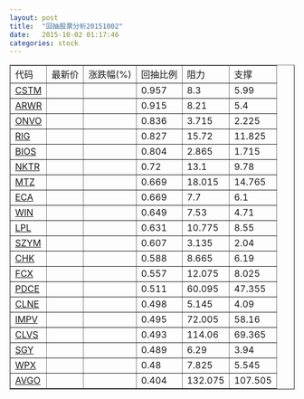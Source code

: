 ```yaml
---
layout: post
title:  "回抽股票分析20151002"
date:   2015-10-02 01:17:46
categories: stock
---
```

<script type="text/javascript">
var stockList = []
stockList.push('gb_cstm');
stockList.push('gb_arwr');
stockList.push('gb_onvo');
stockList.push('gb_rig');
stockList.push('gb_bios');
stockList.push('gb_nktr');
stockList.push('gb_mtz');
stockList.push('gb_eca');
stockList.push('gb_win');
stockList.push('gb_lpl');
stockList.push('gb_szym');
stockList.push('gb_chk');
stockList.push('gb_fcx');
stockList.push('gb_pdce');
stockList.push('gb_clne');
stockList.push('gb_impv');
stockList.push('gb_clvs');
stockList.push('gb_sgy');
stockList.push('gb_wpx');
stockList.push('gb_avgo');
</script>
<table border="1">
 <tr>
 <td>代码</td>
 <td>最新价</td>
 <td>涨跌幅(%)</td>
 <td>回抽比例</td>
 <td>阻力</td>
 <td>支撑</td>
</tr>
  <tr id="cstm">
  <td><a href="http://stock.finance.sina.com.cn/usstock/quotes/CSTM.html" target="_blank">CSTM</a></td><td></td><td></td><td>0.957</td><td>8.3</td><td>5.99</td></tr>
  <tr id="arwr">
  <td><a href="http://stock.finance.sina.com.cn/usstock/quotes/ARWR.html" target="_blank">ARWR</a></td><td></td><td></td><td>0.915</td><td>8.21</td><td>5.4</td></tr>
  <tr id="onvo">
  <td><a href="http://stock.finance.sina.com.cn/usstock/quotes/ONVO.html" target="_blank">ONVO</a></td><td></td><td></td><td>0.836</td><td>3.715</td><td>2.225</td></tr>
  <tr id="rig">
  <td><a href="http://stock.finance.sina.com.cn/usstock/quotes/RIG.html" target="_blank">RIG</a></td><td></td><td></td><td>0.827</td><td>15.72</td><td>11.825</td></tr>
  <tr id="bios">
  <td><a href="http://stock.finance.sina.com.cn/usstock/quotes/BIOS.html" target="_blank">BIOS</a></td><td></td><td></td><td>0.804</td><td>2.865</td><td>1.715</td></tr>
  <tr id="nktr">
  <td><a href="http://stock.finance.sina.com.cn/usstock/quotes/NKTR.html" target="_blank">NKTR</a></td><td></td><td></td><td>0.72</td><td>13.1</td><td>9.78</td></tr>
  <tr id="mtz">
  <td><a href="http://stock.finance.sina.com.cn/usstock/quotes/MTZ.html" target="_blank">MTZ</a></td><td></td><td></td><td>0.669</td><td>18.015</td><td>14.765</td></tr>
  <tr id="eca">
  <td><a href="http://stock.finance.sina.com.cn/usstock/quotes/ECA.html" target="_blank">ECA</a></td><td></td><td></td><td>0.669</td><td>7.7</td><td>6.1</td></tr>
  <tr id="win">
  <td><a href="http://stock.finance.sina.com.cn/usstock/quotes/WIN.html" target="_blank">WIN</a></td><td></td><td></td><td>0.649</td><td>7.53</td><td>4.71</td></tr>
  <tr id="lpl">
  <td><a href="http://stock.finance.sina.com.cn/usstock/quotes/LPL.html" target="_blank">LPL</a></td><td></td><td></td><td>0.631</td><td>10.775</td><td>8.55</td></tr>
  <tr id="szym">
  <td><a href="http://stock.finance.sina.com.cn/usstock/quotes/SZYM.html" target="_blank">SZYM</a></td><td></td><td></td><td>0.607</td><td>3.135</td><td>2.04</td></tr>
  <tr id="chk">
  <td><a href="http://stock.finance.sina.com.cn/usstock/quotes/CHK.html" target="_blank">CHK</a></td><td></td><td></td><td>0.588</td><td>8.665</td><td>6.19</td></tr>
  <tr id="fcx">
  <td><a href="http://stock.finance.sina.com.cn/usstock/quotes/FCX.html" target="_blank">FCX</a></td><td></td><td></td><td>0.557</td><td>12.075</td><td>8.025</td></tr>
  <tr id="pdce">
  <td><a href="http://stock.finance.sina.com.cn/usstock/quotes/PDCE.html" target="_blank">PDCE</a></td><td></td><td></td><td>0.511</td><td>60.095</td><td>47.355</td></tr>
  <tr id="clne">
  <td><a href="http://stock.finance.sina.com.cn/usstock/quotes/CLNE.html" target="_blank">CLNE</a></td><td></td><td></td><td>0.498</td><td>5.145</td><td>4.09</td></tr>
  <tr id="impv">
  <td><a href="http://stock.finance.sina.com.cn/usstock/quotes/IMPV.html" target="_blank">IMPV</a></td><td></td><td></td><td>0.495</td><td>72.005</td><td>58.16</td></tr>
  <tr id="clvs">
  <td><a href="http://stock.finance.sina.com.cn/usstock/quotes/CLVS.html" target="_blank">CLVS</a></td><td></td><td></td><td>0.493</td><td>114.06</td><td>69.365</td></tr>
  <tr id="sgy">
  <td><a href="http://stock.finance.sina.com.cn/usstock/quotes/SGY.html" target="_blank">SGY</a></td><td></td><td></td><td>0.489</td><td>6.29</td><td>3.94</td></tr>
  <tr id="wpx">
  <td><a href="http://stock.finance.sina.com.cn/usstock/quotes/WPX.html" target="_blank">WPX</a></td><td></td><td></td><td>0.48</td><td>7.825</td><td>5.545</td></tr>
  <tr id="avgo">
  <td><a href="http://stock.finance.sina.com.cn/usstock/quotes/AVGO.html" target="_blank">AVGO</a></td><td></td><td></td><td>0.404</td><td>132.075</td><td>107.505</td></tr>
</table>
